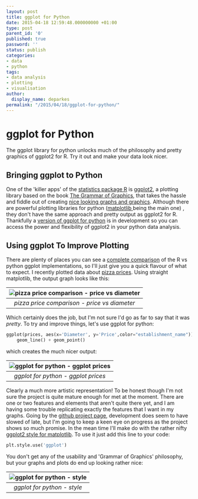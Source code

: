 ```yaml
---
layout: post
title: ggplot for Python
date: 2015-04-18 12:59:48.000000000 +01:00
type: post
parent_id: '0'
published: true
password: ''
status: publish
categories:
- data
- python
tags:
- data analysis
- plotting
- visualisation
author:
  display_name: deparkes
permalink: "/2015/04/18/ggplot-for-python/"
---
```

<h1>ggplot for Python</h1>
The ggplot library for python unlocks much of the philosophy and pretty graphics of ggplot2 for R. Try it out and make your data look nicer.
<h2>Bringing ggplot to Python</h2>
One of the 'killer apps' of the <a href="http://www.r-project.org/">statistics package R</a> is <a href="http://ggplot2.org/">ggplot2</a>, a plotting library based on the book <a href="http://www.amazon.co.uk/gp/product/1441920331/ref=as_li_qf_sp_asin_il_tl?ie=UTF8&amp;camp=1634&amp;creative=6738&amp;creativeASIN=1441920331&amp;linkCode=as2&amp;tag=deparkescouk-21">The Grammar of Graphics</a>, that takes the hassle and fiddle out of creating <a href="https://www.google.co.uk/search?q=ggplot2&amp;source=lnms&amp;tbm=isch&amp;sa=X&amp;ei=JUoyVYXMG-St7gaK4YDQDg&amp;ved=0CAcQ_AUoAQ&amp;biw=1366&amp;bih=651">nice looking graphs and graphics</a>.
Although there are powerful plotting libraries for python (<a href="http://matplotlib.org/">matplotlib </a>being the main one) , they don't have the same approach and pretty output as ggplot2 for R.
Thankfully a <a href="https://github.com/yhat/ggplot">version of ggplot for python</a> is in development so you can access the power and flexibility of ggplot2 in your python data analysis.
<h2>Using ggplot To Improve Plotting</h2>
There are plenty of places you can see a <a href="http://blog.yhathq.com/posts/ggplot-for-python.html">complete comparison</a> of the R vs python ggplot implementations, so I'll just give you a quick flavour of what to expect.
I recently plotted data about <a title="Pizza Price Comparison – Where Should You Buy Your Pizza?" href="{{site.baseurl}}/2015/04/16/pizza-price-comparison-where-should-you-buy-your-pizza/">pizza prices</a>. Using straight matplotlib, the output graph looks like this:

| ![pizza price comparison - price vs diameter]({{site.baseurl}}/assets/2015/04/PriceVsDiameter-1024x632.png) |
|:--:|
| *pizza price comparison - price vs diameter* |

Which certainly does the job, but I'm not sure I'd go as far to say that it was <em>pretty</em>.
To try and improve things, let's use ggplot for python:

```python
ggplot(prices, aes(x='Diameter', y='Price',color="establishment_name")) +\
    geom_line() + geom_point()
```
which creates the much nicer output:

| ![ggplot for python - ggplot prices]({{site.baseurl}}/assets/2015/04/pizza_prices_price_ggplot.png) |
|:--:|
| *ggplot for python - ggplot prices* |

Clearly a much more artistic representation!
To be honest though I'm not sure the project is quite mature enough for met at the moment. There are one or two features and elements that aren't quite there yet, and I am having some trouble replicating exactly the features that I want in my graphs.
Going by the <a href="https://github.com/yhat/ggplot">github project page</a>, development does seem to have slowed of late, but I'm going to keep a keen eye on progress as the project shows so much promise.
In the mean time I'll make do with the rather nifty <a href="http://matplotlib.org/users/style_sheets.html">ggplot2 style for matplotlib</a>.
To use it just add this line to your code:
```python
plt.style.use('ggplot')
```
You don't get any of the usability and 'Grammar of Graphics' philosophy, but your graphs and plots do end up looking rather nice:

| ![ggplot for python - style]({{site.baseurl}}/assets/2015/04/pizza_prices_matplotlib_style.png) |
|:--:|
| *ggplot for python - style* |


